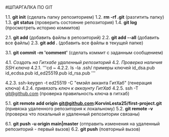 #ШПАРГАЛКА ПО GIT

1.1. **git init** (сделать папку репозиторием)
1.2. **rm -rf .git** (разгитить папку)
1.3. **git status** (проверить состояние репозитория)
1.4. **git log** (просмотреть историю коммитов)


2.1. **git add** (добавить файлы в репозиторий)
2.2. **git add --all** (добавить все файлы)
2.3. **git add .** (добавить все файлы в текущей папке)


3.1. **git commit -m 'comment'** (сделать коммит с заданным сообщением)


4.1. _Создать на Гитхабе удаленный репозиторий_
4.2. _Проверка наличия SSH ключа_
4.2.1. '''cd ~
4.2.2. ls -la .ssh/
 примеры ключей
	id_dsa.pub
	id_ecdsa.pub
	id_ed25519.pub
	id_rsa.pub
'''

4.2.3. ssh-keygen -t ed25519 -C "емэйл акканта ГитХаб" (генерация ключа)
4.2.4.  _привязать ключ к аккаунту ГитХаб_
4.2.5. ssh -T git@github.com (проверка правильность ключа в гитхаб)


5.1. **git remote add origin git@github.com:KorvinLesta25/first-project.git** (привязка удаленного репозитория к локальному)
5.2. **git remote -v** (проверка что локальный и удаленный репозитории связаны)


6.1. **git push -u origin main|master** (отправить изменения на удаленный репозиторий - первый вызов)
6.2. **git push** (повторный вызов)
